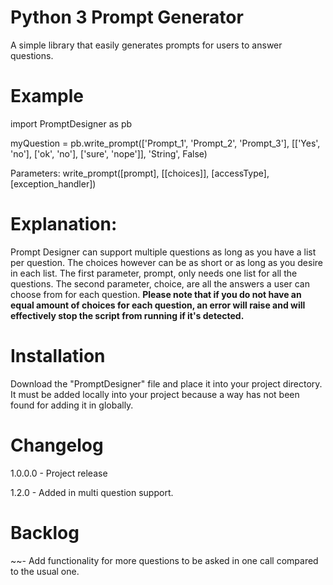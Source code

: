 <h1>Python 3 Prompt Generator</h1>
    A simple library that easily generates prompts for users to answer questions.

# Example
import PromptDesigner as pb

myQuestion = pb.write_prompt(['Prompt_1', 'Prompt_2', 'Prompt_3'], [['Yes', 'no'], ['ok', 'no'], ['sure', 'nope']], 'String', False)

Parameters: write_prompt([prompt], [[choices]], [accessType], [exception_handler])

# Explanation:
</h2> Prompt Designer can support multiple questions as long as you have a list per question. The choices however can be as short or as long as you desire in each list. The first parameter, prompt, only needs one list for all the questions. The second parameter, choice, are all the answers a user can choose from for each question. <b>Please note that if you do not have an equal amount of choices for each question, an error will raise and will effectively stop the script from running if it's detected.</b>  </h2> 

# Installation
Download the "PromptDesigner" file and place it into your project directory. It must be added locally into your project because a way has not been found for adding it in globally.

# Changelog 

1.0.0.0
    - Project release</h3>

1.2.0
    - Added in multi question support.


# Backlog

~~- Add functionality for more questions to be asked in one call compared to the usual one.

